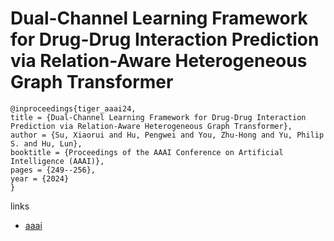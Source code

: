 # Dual-Channel Learning Framework for Drug-Drug Interaction Prediction via Relation-Aware Heterogeneous Graph Transformer

```
@inproceedings{tiger_aaai24,
title = {Dual-Channel Learning Framework for Drug-Drug Interaction Prediction via Relation-Aware Heterogeneous Graph Transformer},
author = {Su, Xiaorui and Hu, Pengwei and You, Zhu-Hong and Yu, Philip S. and Hu, Lun},
booktitle = {Proceedings of the AAAI Conference on Artificial Intelligence (AAAI)},
pages = {249--256},
year = {2024}
}
```

links
- [aaai](https://ojs.aaai.org/index.php/AAAI/article/view/27777)
